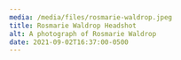 ```yaml
---
media: /media/files/rosmarie-waldrop.jpeg
title: Rosmarie Waldrop Headshot
alt: A photograph of Rosmarie Waldrop
date: 2021-09-02T16:37:00-0500
---
```

